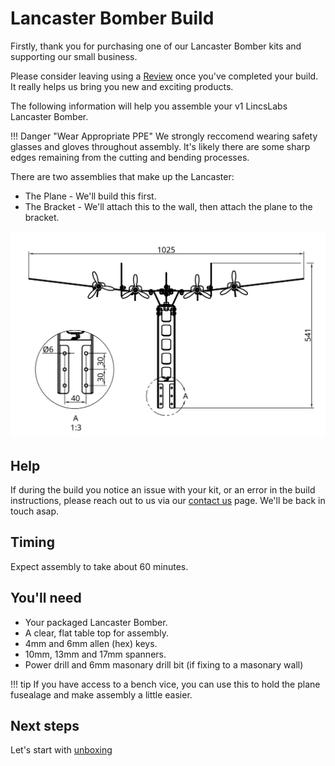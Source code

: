 # Lancaster Bomber Build

Firstly, thank you for purchasing one of our Lancaster Bomber kits and supporting our small business. 

Please consider leaving using a [Review](https://www.facebook.com/LincsLabs/reviews) once you've completed your build. It really helps us bring you new and exciting products.

The following information will help you assemble your v1 LincsLabs Lancaster Bomber.

!!! Danger "Wear Appropriate PPE"
    We strongly reccomend wearing safety glasses and gloves throughout assembly. It's likely there are some sharp edges remaining from the cutting and bending processes. 
    

There are two assemblies that make up the Lancaster:

- The Plane - We'll build this first.
- The Bracket - We'll attach this to the wall, then attach the plane to the bracket.

![Image title](lancaster/photos/Drawing.jpeg) 

## Help

If during the build you notice an issue with your kit, or an error in the build instructions, please reach out to us via our [contact us](https://lincslabs.co.uk/pages/contact) page. We'll be back in touch asap.

## Timing

Expect assembly to take about 60 minutes.

## You'll need

- Your packaged Lancaster Bomber.
- A clear, flat table top for assembly.
- 4mm and 6mm allen (hex) keys.
- 10mm, 13mm and 17mm spanners.
- Power drill and 6mm masonary drill bit (if fixing to a masonary wall)

!!! tip
    If you have access to a bench vice, you can use this to hold the plane fusealage and make assembly a little easier.

## Next steps

Let's start with [unboxing](lancaster/unbox.md)






